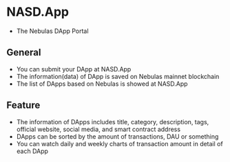 # NASD.App
- The Nebulas DApp Portal

## General

* You can submit your DApp at NASD.App
* The information(data) of DApp is saved on Nebulas mainnet blockchain
* The list of DApps based on Nebulas is showed at NASD.App


## Feature

* The information of DApps includes title, category, description, tags, official website, social media, and smart contract address
* DApps can be sorted by the amount of transactions, DAU or something
* You can watch daily and weekly charts of transaction amount in detail of each DApp
